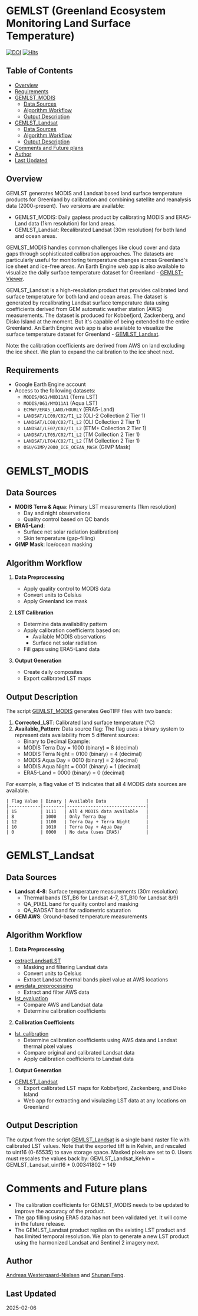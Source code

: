 # GEMLST (Greenland Ecosystem Monitoring Land Surface Temperature)

[![DOI](https://zenodo.org/badge/924540924.svg)](https://doi.org/10.5281/zenodo.14802659)
[![Hits](https://hits.seeyoufarm.com/api/count/incr/badge.svg?url=https%3A%2F%2Fgithub.com%2FKU-AVOCA%2FGEMLST&count_bg=%2379C83D&title_bg=%23555555&icon=&icon_color=%23E7E7E7&title=hits&edge_flat=false)](https://hits.seeyoufarm.com)
## Table of Contents
- [Overview](#overview)
- [Requirements](#requirements)
- [GEMLST_MODIS](#gemlst_modis)
  - [Data Sources](#data-sources)
  - [Algorithm Workflow](#algorithm-workflow)
  - [Output Description](#output-description)
- [GEMLST_Landsat](#gemlst_landsat)
  - [Data Sources](#data-sources-1)
  - [Algorithm Workflow](#algorithm-workflow-1)
  - [Output Description](#output-description-1)
- [Comments and Future plans](#comments-and-future-plans)
- [Author](#author)
- [Last Updated](#last-updated)
## Overview
GEMLST generates MODIS and Landsat based land surface temperature products for Greenland by calibration and combining satellite and reanalysis data (2000-present). Two versions are available:
- GEMLST_MODIS: Daily gapless product by calibrating MODIS and ERA5-Land data (1km resolution) for land areas.
- GEMLST_Landsat: Recalibrated Landsat (30m resolution) for both land and ocean areas.

GEMLST_MODIS handles common challenges like cloud cover and data gaps through sophisticated calibration approaches. The datasets are particularly useful for monitoring temperature changes across Greenland's ice sheet and ice-free areas.
An Earth Engine web app is also available to visualize the daily surface temperature dataset for Greenland - [GEMLST-Viewer](https://ku-gem.projects.earthengine.app/view/gemlst-viewer).

GEMLST_Landsat is a high-resolution product that provides calibrated land surface temperature for both land and ocean areas. The dataset is generated by recalibrating Landsat surface temperature data using coefficients derived from GEM automatic weather station (AWS) measurements. The dataset is produced for Kobbefjord, Zackenberg, and Disko Island at the moment. But it's capable of being extended to the entire Greenland. An Earth Engine web app is also available to visualize the surface temperature dataset for Greenland - [GEMLST_Landsat](https://ku-gem.projects.earthengine.app/view/gemlstlandsat).

Note: the calibration coefficients are derived from AWS on land excluding the ice sheet. We plan to expand the calibration to the ice sheet next. 

## Requirements
- Google Earth Engine account
- Access to the following datasets:
  - `MODIS/061/MOD11A1` (Terra LST)
  - `MODIS/061/MYD11A1` (Aqua LST)
  - `ECMWF/ERA5_LAND/HOURLY` (ERA5-Land)
  - `LANDSAT/LC09/C02/T1_L2` (OLI-2 Collection 2 Tier 1)
  - `LANDSAT/LC08/C02/T1_L2` (OLI Collection 2 Tier 1)
  - `LANDSAT/LE07/C02/T1_L2` (ETM+ Collection 2 Tier 1)
  - `LANDSAT/LT05/C02/T1_L2` (TM Collection 2 Tier 1)
  - `LANDSAT/LT04/C02/T1_L2` (TM Collection 2 Tier 1)
  - `OSU/GIMP/2000_ICE_OCEAN_MASK` (GIMP Mask)

# GEMLST_MODIS
## Data Sources
- **MODIS Terra & Aqua**: Primary LST measurements (1km resolution)
  - Day and night observations
  - Quality control based on QC bands
- **ERA5-Land**: 
  - Surface net solar radiation (calibration)
  - Skin temperature (gap-filling)
- **GIMP Mask**: Ice/ocean masking

## Algorithm Workflow
1. **Data Preprocessing**
   - Apply quality control to MODIS data
   - Convert units to Celsius
   - Apply Greenland ice mask

2. **LST Calibration**
   - Determine data availability pattern
   - Apply calibration coefficients based on:
     - Available MODIS observations
     - Surface net solar radiation
   - Fill gaps using ERA5-Land data

3. **Output Generation**
   - Create daily composites
   - Export calibrated LST maps

## Output Description
The script [GEMLST_MODIS](GEMLST_MODIS/GEMLST_MODIS.js) generates GeoTIFF files with two bands:
1. **Corrected_LST**: Calibrated land surface temperature (°C)
2. **Available_Pattern**: Data source flag:
 The flag uses a binary system to represent data availability from 5 different sources:
    - Binary to Decimal Example:
    - MODIS Terra Day   = 1000 (binary) = 8 (decimal)
    - MODIS Terra Night = 0100 (binary) = 4 (decimal) 
    - MODIS Aqua Day    = 0010 (binary) = 2 (decimal)
    - MODIS Aqua Night  = 0001 (binary) = 1 (decimal)
    - ERA5-Land         = 0000 (binary) = 0 (decimal)
    
For example, a flag value of 15 indicates that all 4 MODIS data sources are available.

    | Flag Value | Binary | Available Data               |
    |------------|--------|------------------------------|
    | 15         | 1111   | All 4 MODIS data available   |
    | 8          | 1000   | Only Terra Day               |
    | 12         | 1100   | Terra Day + Terra Night      |
    | 10         | 1010   | Terra Day + Aqua Day         |
    | 0          | 0000   | No data (uses ERA5)          |

# GEMLST_Landsat
## Data Sources
- **Landsat 4-8**: Surface temperature measurements (30m resolution)
  - Thermal bands (ST_B6 for Landsat 4-7, ST_B10 for Landsat 8/9)
  - QA_PIXEL band for quality control and masking
  - QA_RADSAT band for radiometric saturation
- **GEM AWS**: Ground-based temperature measurements

## Algorithm Workflow
1. **Data Preprocessing**
* [extractLandsatLST](GEMLST_Landsat/extractLandsatLST.js)
   - Masking and filtering Landsat data
   - Convert units to Celsius
   - Extract Landsat thermal bands pixel value at AWS locations
* [awsdata_preprocessing](GEMLST_Landsat/awsdata_preprocessing.py)  
   - Extract and filter AWS data
* [lst_evaluation](GEMLST_Landsat/lst_evaluation.py)
   - Compare AWS and Landsat data
   - Determine calibration coefficients   
   
2. **Calibration Coefficients**
* [lst_calibration](GEMLST_Landsat/lst_calibration.py)
   - Determine calibration coefficients using AWS data and Landsat thermal pixel values
   - Compare original and calibrated Landsat data
   - Apply calibration coefficients to Landsat data
1. **Output Generation**
* [GEMLST_Landsat](GEMLST_Landsat/GEMLST_Landsat.js)
   - Export calibrated LST maps for Kobbefjord, Zackenberg, and Disko Island
   - Web app for extracting and visulazing LST data at any locations on Greenland

## Output Description
The output from the script [GEMLST_Landsat](GEMLST_Landsat/GEMLST_Landsat.js) is a single band raster file with calibrated LST values.
Note that the exported tiff is in Kelvin, and rescaled to uint16 (0-65535) to save storage space. 
Masked pixels are set to 0.
Users must rescales the values back by: GEMLST_Landsat_Kelvin = GEMLST_Landsat_uint16 * 0.00341802 + 149

# Comments and Future plans
- The calibration coefficients for GEMLST_MODIS needs to be updated to improve the accuracy of the product. 
- The gap filling using ERA5 data has not been validated yet. It will come in the future release. 
- The GEMLST_Landsat product replies on the existing LST product and has limited temporal resolution. We plan to generate a new LST product using the harmonized Landsat and Sentinel 2 imagery next.
  
## Author
[Andreas Westergaard-Nielsen](mailto:awn@ign.ku.dk) and [Shunan Feng](mailto:shf@ign.ku.dk).

## Last Updated
2025-02-06
